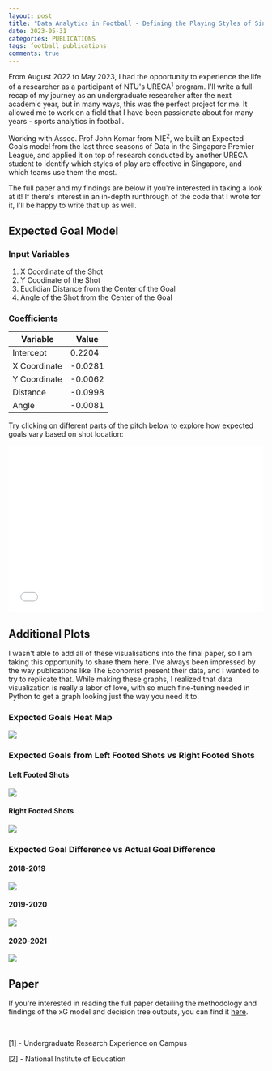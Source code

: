 ```yaml
---
layout: post
title: "Data Analytics in Football - Defining the Playing Styles of Singapore PL Teams"
date: 2023-05-31
categories: PUBLICATIONS
tags: football publications
comments: true
---
```


From August 2022 to May 2023, I had the opportunity to experience the life of a researcher as a participant of NTU's URECA<sup>1</sup> program. I'll write a full recap of my journey as an undergraduate researcher after the next academic year, but in many ways, this was the perfect project for me. It allowed me to work on a field that I have been passionate about for many years - sports analytics in football.

Working with Assoc. Prof John Komar from NIE<sup>2</sup>, we built an Expected Goals model from the last three seasons of Data in the Singapore Premier League, and applied it on top of research conducted by another URECA student to identify which styles of play are effective in Singapore, and which teams use them the most.

The full paper and my findings are below if you're interested in taking a look at it! If there's interest in an in-depth runthrough of the code that I wrote for it, I'll be happy to write that up as well.

## Expected Goal Model

### Input Variables

1. X Coordinate of the Shot
2. Y Coodinate of the Shot
3. Euclidian Distance from the Center of the Goal
4. Angle of the Shot from the Center of the Goal

### Coefficients

| Variable     | Value   |
| ------------ | ------- |
| Intercept    | 0.2204  |
| X Coordinate | -0.0281 |
| Y Coordinate | -0.0062 |
| Distance     | -0.0998 |
| Angle        | -0.0081 |

Try clicking on different parts of the pitch below to explore how expected goals vary based on shot location:

<iframe src="{{'/'|relative_url}}assets/ureca2022/xG.html" width="100%" height="330px" frameborder="0"></iframe>

## Additional Plots

I wasn't able to add all of these visualisations into the final paper, so I am taking this opportunity to share them here. I've always been impressed by the way publications like The Economist present their data, and I wanted to try to replicate that. While making these graphs, I realized that data visualization is really a labor of love, with so much fine-tuning needed in Python to get a graph looking just the way you need it to.

### Expected Goals Heat Map

<p class="full-width"><img src="{{'/'|relative_url}}assets/ureca2022/heatmap.png" align="center"/></p>

### Expected Goals from Left Footed Shots vs Right Footed Shots

#### Left Footed Shots

<p class="full-width"><img src="{{'/'|relative_url}}assets/ureca2022/left_foot.jpg" align="center"/></p>

#### Right Footed Shots

<p class="full-width"><img src="{{'/'|relative_url}}assets/ureca2022/right_foot.jpg" align="center"/></p>

### Expected Goal Difference vs Actual Goal Difference

#### 2018-2019

<p class="full-width"><img src="{{'/'|relative_url}}assets/ureca2022/team_xg_2019.png" align="center"/></p>

#### 2019-2020

<p class="full-width"><img src="{{'/'|relative_url}}assets/ureca2022/team_xg_2020.png" align="center"/></p>

#### 2020-2021

<p class="full-width"><img src="{{'/'|relative_url}}assets/ureca2022/team_xg_2021.png" align="center"/></p>

## Paper

If you're interested in reading the full paper detailing the methodology and findings of the xG model and decision tree outputs, you can find it [here](https://chaitanyajadhav.com/assets/ureca2022/ureca2022.pdf).

<br>

[1] - Undergraduate Research Experience on Campus

[2] - National Institute of Education
